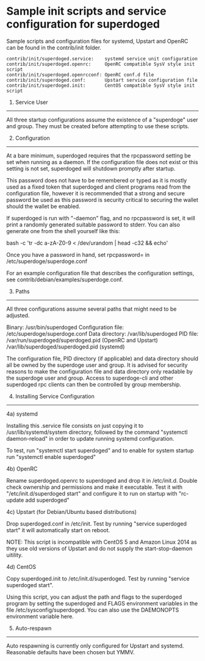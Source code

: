Sample init scripts and service configuration for superdoged
==========================================================

Sample scripts and configuration files for systemd, Upstart and OpenRC
can be found in the contrib/init folder.

    contrib/init/superdoged.service:    systemd service unit configuration
    contrib/init/superdoged.openrc:     OpenRC compatible SysV style init script
    contrib/init/superdoged.openrcconf: OpenRC conf.d file
    contrib/init/superdoged.conf:       Upstart service configuration file
    contrib/init/superdoged.init:       CentOS compatible SysV style init script

1. Service User
---------------------------------

All three startup configurations assume the existence of a "superdoge" user
and group.  They must be created before attempting to use these scripts.

2. Configuration
---------------------------------

At a bare minimum, superdoged requires that the rpcpassword setting be set
when running as a daemon.  If the configuration file does not exist or this
setting is not set, superdoged will shutdown promptly after startup.

This password does not have to be remembered or typed as it is mostly used
as a fixed token that superdoged and client programs read from the configuration
file, however it is recommended that a strong and secure password be used
as this password is security critical to securing the wallet should the
wallet be enabled.

If superdoged is run with "-daemon" flag, and no rpcpassword is set, it will
print a randomly generated suitable password to stderr.  You can also
generate one from the shell yourself like this:

bash -c 'tr -dc a-zA-Z0-9 < /dev/urandom | head -c32 && echo'

Once you have a password in hand, set rpcpassword= in /etc/superdoge/superdoge.conf

For an example configuration file that describes the configuration settings,
see contrib/debian/examples/superdoge.conf.

3. Paths
---------------------------------

All three configurations assume several paths that might need to be adjusted.

Binary:              /usr/bin/superdoged
Configuration file:  /etc/superdoge/superdoge.conf
Data directory:      /var/lib/superdoged
PID file:            /var/run/superdoged/superdoged.pid (OpenRC and Upstart)
                     /var/lib/superdoged/superdoged.pid (systemd)

The configuration file, PID directory (if applicable) and data directory
should all be owned by the superdoge user and group.  It is advised for security
reasons to make the configuration file and data directory only readable by the
superdoge user and group.  Access to superdoge-cli and other superdoged rpc clients
can then be controlled by group membership.

4. Installing Service Configuration
-----------------------------------

4a) systemd

Installing this .service file consists on just copying it to
/usr/lib/systemd/system directory, followed by the command
"systemctl daemon-reload" in order to update running systemd configuration.

To test, run "systemctl start superdoged" and to enable for system startup run
"systemctl enable superdoged"

4b) OpenRC

Rename superdoged.openrc to superdoged and drop it in /etc/init.d.  Double
check ownership and permissions and make it executable.  Test it with
"/etc/init.d/superdoged start" and configure it to run on startup with
"rc-update add superdoged"

4c) Upstart (for Debian/Ubuntu based distributions)

Drop superdoged.conf in /etc/init.  Test by running "service superdoged start"
it will automatically start on reboot.

NOTE: This script is incompatible with CentOS 5 and Amazon Linux 2014 as they
use old versions of Upstart and do not supply the start-stop-daemon uitility.

4d) CentOS

Copy superdoged.init to /etc/init.d/superdoged. Test by running "service superdoged start".

Using this script, you can adjust the path and flags to the superdoged program by
setting the superdoged and FLAGS environment variables in the file
/etc/sysconfig/superdoged. You can also use the DAEMONOPTS environment variable here.

5. Auto-respawn
-----------------------------------

Auto respawning is currently only configured for Upstart and systemd.
Reasonable defaults have been chosen but YMMV.
